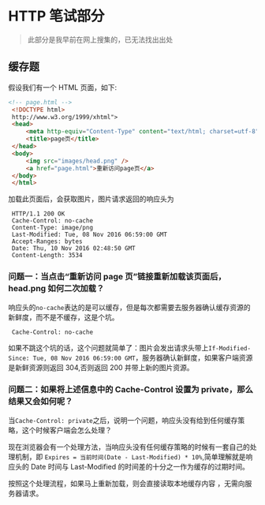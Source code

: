 # HTTP 笔试部分

> 此部分是我早前在网上搜集的，已无法找出出处

## 缓存题

假设我们有一个 HTML 页面，如下:

```html
<!-- page.html -->
 <!DOCTYPE html>
 http://www.w3.org/1999/xhtml">
 <head>
     <meta http-equiv="Content-Type" content="text/html; charset=utf-8" />
     <title>page页</title>
 </head>
 <body>
     <img src="images/head.png" />
     <a href="page.html">重新访问page页</a>
 </body>
 </html>
```

加载此页面后，会获取图片，图片请求返回的响应头为

```http
 HTTP/1.1 200 OK
 Cache-Control: no-cache
 Content-Type: image/png
 Last-Modified: Tue, 08 Nov 2016 06:59:00 GMT
 Accept-Ranges: bytes
 Date: Thu, 10 Nov 2016 02:48:50 GMT
 Content-Length: 3534
```

### 问题一：当点击“重新访问 page 页”链接重新加载该页面后， head.png 如何二次加载？

响应头的`no-cache`表达的是可以缓存，但是每次都需要去服务器确认缓存资源的新鲜度，而不是不缓存，这是个坑。

```http
 Cache-Control: no-cache
```

如果不跳这个坑的话，这个问题就简单了：图片会发出请求头带上`If-Modified-Since: Tue, 08 Nov 2016 06:59:00 GMT`，服务器确认新鲜度，如果客户端资源是新鲜资源则返回 304,否则返回 200 并带上新的图片资源。

### 问题二：如果将上述信息中的 Cache-Control 设置为 private，那么结果又会如何呢？

当`Cache-Control: private`之后，说明一个问题，响应头没有给到任何缓存策略，这个时候客户端会怎么处理？

现在浏览器会有一个处理方法，当响应头没有任何缓存策略的时候有一套自己的处理机制，即 `Expires = 当前时间(Date - Last-Modified) * 10%`,简单理解就是响应头的 Date 时间与 Last-Modified 的时间差的十分之一作为缓存的过期时间。

按照这个处理流程，如果马上重新加载，则会直接读取本地缓存内容
，无需向服务器请求。
